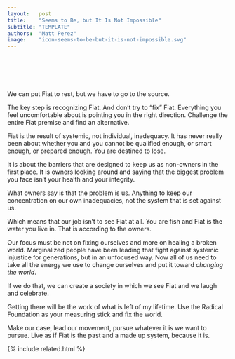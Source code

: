 ```yaml
---
layout:   post
title:    "Seems to Be, but It Is Not Impossible"
subtitle: "TEMPLATE"
authors:  "Matt Perez"
image:    "icon-seems-to-be-but-it-is-not-impossible.svg"
---
```


<div style="display:none;">
 <p>We can put <span style='font-family:Verdana; '>Fiat</span> to rest.</p>
</div>

<h1>&nbsp;</h1>
 <p>We can put <span class='_paradigm'><span class='_paradigm'>Fiat</span></span> to rest, but we have to go to the source.</p>
 <p>The key step is recognizing <span class='_paradigm'>Fiat</span>.  And don’t try to “fix” <span class='_paradigm'>Fiat</span>.  Everything you feel uncomfortable about is pointing you in the right direction. Challenge the entire <span class='_paradigm'>Fiat</span> premise and find an alternative.</p>
 <p><span class='_paradigm'>Fiat</span> is the result of systemic, not individual, inadequacy. It has never really been about whether you and you cannot be qualified enough, or smart enough, or prepared enough. You are destined to lose.</p>
 <p>It is about the barriers that are designed to keep us as non-owners in the first place. It is owners looking around and saying that the biggest problem you face isn’t your health and your integrity.</p>
 <p>What owners say is that the problem is us. Anything to keep our concentration on our own inadequacies, not the system that is set against us.</p>
 <p>Which means that our job isn’t to see <span class='_paradigm'>Fiat</span> at all. You are fish and <span class='_paradigm'>Fiat</span> is the water you live in. That is according to the owners.</p>
 <p>Our focus must be not on fixing ourselves and more on healing a broken world. Marginalized people have been leading that fight against systemic injustice for generations, but in an unfocused way. Now all of us need to take all the energy we use to change ourselves and put it toward <em>changing the world</em>.</p>
 <p>If we do that, we can create a society in which we see <span class='_paradigm'>Fiat</span> and we laugh and celebrate.</p>
 <p>Getting there will be the work of what is left of my  lifetime. Use the <span class='_paradigm'>Radical</span> Foundation as your measuring stick and fix the world.</p>
 <p>Make our case, lead our movement, pursue whatever it is we want to pursue. Live as if <span class='_paradigm'>Fiat</span> is the past and a made up system, because it is.</p>

{% include related.html %}

